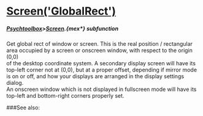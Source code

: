 # [Screen('GlobalRect')](Screen-GlobalRect) 
##### [Psychtoolbox](Pyschtoolbox)>[Screen](Screen).{mex*} subfunction


Get global rect of window or screen. This is the real position / rectangular  
area occupied by a screen or onscreen window, with respect to the origin (0,0)  
of the desktop coordinate system. A secondary display screen will have its  
top-left corner not at (0,0), but at a proper offset, depending if mirror mode  
is on or off, and how your displays are arranged in the display settings dialog.  
An onscreen window which is not displayed in fullscreen mode will have its  
top-left and bottom-right corners properly set.   


###See also:

